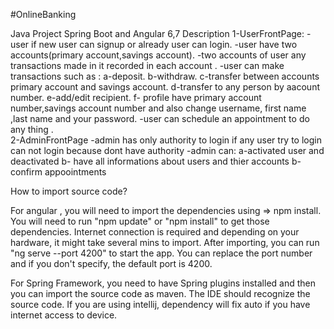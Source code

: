 #OnlineBanking

Java Project Spring Boot and Angular 6,7 
Description
1-UserFrontPage:
              -user if new user can signup or already user can login.
              -user have two accounts(primary account,savings account).
              -two accounts of user any transactions made in it recorded in each account .
              -user can make transactions such as :
                                             a-deposit.
                                             b-withdraw.
                                             c-transfer between accounts primary account and savings account.
                                             d-transfer to any person by aacount number. 
                                             e-add/edit recipient.
                                             f- profile have primary account number,savings account number and also 
                                               change username, first name ,last name and your password.
              -user can schedule an appointment to do any thing .                                 
 2-AdminFrontPage 
             -admin has only authority to login if any user try to login can not login because dont have  authority
             -admin can:
             a-activated user and deactivated 
             b- have all informations about users and thier accounts
             b-confirm appoointments
             
             
 How to import source code?

For angular , you will need to import the dependencies using => npm install. You will need to run "npm update" or "npm install" to get those dependencies. Internet connection is required and depending on your hardware, it might take several mins to import. After importing, you can run "ng serve --port 4200" to start the app. You can replace the port number and if you don't specify, the default port is 4200.

For Spring Framework, you need to have Spring plugins installed and then you can import the source code as maven. The IDE should recognize the source code. If you are using intellij, dependency will fix auto if you have internet access to device.
